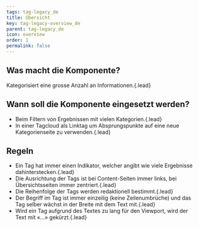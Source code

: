 ```yaml
---
tags: tag-legacy_de
title: Übersicht
key: tag-legacy-overview_de
parent: tag-legacy_de
icon: overview
order: 1
permalink: false  
---
```


## Was macht die Komponente?
Kategorisiert eine grosse Anzahl an Informationen.{.lead}

## Wann soll die Komponente eingesetzt werden? 
* Beim Filtern von Ergebnissen mit vielen Kategorien.{.lead}
* In einer Tagcloud als Linktag um Absprungspunkte auf eine neue Kategorienseite zu verwenden.{.lead}

## Regeln
* Ein Tag hat immer einen Indikator, welcher angibt wie viele Ergebnisse dahinterstecken.{.lead}
* Die Ausrichtung der Tags ist bei Content-Seiten immer links, bei Übersichtsseiten immer zentriert.{.lead}
* Die Reihenfolge der Tags werden redaktionell bestimmt.{.lead}
* Der Begriff im Tag ist immer einzeilig (keine Zeilenumbrüche) und das Tag selber wächst in der Breite mit dem Text mit.{.lead}
* Wird ein Tag aufgrund des Textes zu lang für den Viewport, wird der Text mit «...» gekürzt.{.lead}